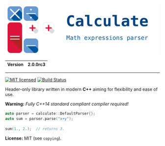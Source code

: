 ![Calculate](resource/calculate.svg)

| Version | 2.0.0rc3 |
| ------- | ---------|

---

[![MIT licensed](https://img.shields.io/badge/license-MIT-blue.svg)](https://github.com/newlawrence/Calculate/blob/7f96b434dd77461f17a71f3fe3025c21b73ed0d0/copying)
[![Build Status](https://travis-ci.org/newlawrence/Calculate.svg?branch=feature%2Ftests)](https://travis-ci.org/newlawrence/Calculate)

Header-only library written in modern **C++** aiming for flexibility and ease of use.

**Warning:** *Fully C++14 standard compliant compiler required!*

```c++
auto parser = calculate::DefaultParser{};
auto sum = parser.parse("x+y");

sum(1., 2.);  // returns 3.
```

**License:** MIT (see `copying`).
